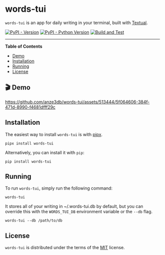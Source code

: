 # words-tui

`words-tui` is an app for daily writing in your terminal, built with [Textual](https://github.com/Textualize/textual).

[![PyPI - Version](https://img.shields.io/pypi/v/words-tui.svg)](https://pypi.org/project/words-tui)
[![PyPI - Python Version](https://img.shields.io/pypi/pyversions/words-tui.svg)](https://pypi.org/project/words-tui)
[![Build and Test](https://github.com/anze3db/words-tui/actions/workflows/build-and-test.yml/badge.svg)](https://github.com/anze3db/words-tui/actions/workflows/build-and-test.yml)

-----

**Table of Contents**

- [Demo](#demo)
- [Installation](#installation)
- [Running](#running)
- [License](#license)

## 🎬 Demo

https://github.com/anze3db/words-tui/assets/513444/5f064606-384f-471d-8990-f4681dfff29c

## Installation

The easiest way to install `words-tui` is with [pipx](https://pypa.github.io/pipx/).

```console
pipx install words-tui
```

Alternatively, you can install it with `pip`:

```console
pip install words-tui
```

## Running

To run `words-tui`, simply run the following command:

```console
words-tui
```

It stores all of your writing in ~/.words-tui.db by default, but you can override this with the `WORDS_TUI_DB` environment variable or the `--db` flag.

```console
words-tui --db /path/to/db
```

## License

`words-tui` is distributed under the terms of the [MIT](https://spdx.org/licenses/MIT.html) license.
